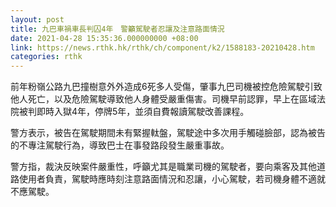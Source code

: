 ```yaml
---
layout: post
title: 九巴車禍車長判囚4年　警籲駕駛者忍讓及注意路面情況
date: 2021-04-28 15:35:36.000000000 +08:00
link: https://news.rthk.hk/rthk/ch/component/k2/1588183-20210428.htm
categories: rthk
---
```


前年粉嶺公路九巴撞樹意外外造成6死多人受傷，肇事九巴司機被控危險駕駛引致他人死亡，以及危險駕駛導致他人身體受嚴重傷害。司機早前認罪，早上在區域法院被判即時入獄4年，停牌5年，並須自費報讀駕駛改善課程。

警方表示，被告在駕駛期間未有緊握軚盤，駕駛途中多次用手觸碰臉部，認為被告的不專注駕駛行為，導致巴士在事發路段發生嚴重事故。

警方指，裁決反映案件嚴重性，呼籲尤其是職業司機的駕駛者，要向乘客及其他道路使用者負責，駕駛時應時刻注意路面情況和忍讓，小心駕駛，若司機身體不適就不應駕駛。
